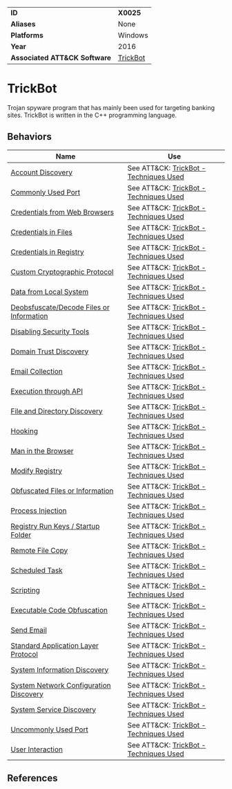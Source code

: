 |||
|---------|------------------------|
|**ID**|**X0025**|
|**Aliases**|None|
|**Platforms**|Windows|
|**Year**| 2016 |
|**Associated ATT&CK Software**|[TrickBot](https://attack.mitre.org/software/S0266/)|


TrickBot
========
Trojan spyware program that has mainly been used for targeting banking sites. TrickBot is written in the C++ programming language.

Behaviors
---------
|Name|Use|
|---------------------|-------------------------------------------------------|
|[Account Discovery](https://github.com/MBCProject/mbc-markdown/blob/master/discovery/account-discover.md)|See ATT&CK: [TrickBot - Techniques Used](https://attack.mitre.org/software/S0266/)|
|[Commonly Used Port](https://github.com/MBCProject/mbc-markdown/blob/master/command-and-control/common-port.md)|See ATT&CK: [TrickBot - Techniques Used](https://attack.mitre.org/software/S0266/)|
|[Credentials from Web Browsers](https://github.com/MBCProject/mbc-markdown/blob/master/credential-access/credentials-in-web-browsers.md)|See ATT&CK: [TrickBot - Techniques Used](https://attack.mitre.org/software/S0266/)|
|[Credentials in Files](https://github.com/MBCProject/mbc-markdown/blob/master/credential-access/credentials-in-files.md)|See ATT&CK: [TrickBot - Techniques Used](https://attack.mitre.org/software/S0266/)|
|[Credentials in Registry](https://github.com/MBCProject/mbc-markdown/blob/master/credential-access/credentials-in-registry.md)|See ATT&CK: [TrickBot - Techniques Used](https://attack.mitre.org/software/S0266/)|
|[Custom Cryptographic Protocol](https://github.com/MBCProject/mbc-markdown/blob/master/command-and-control/custom-crypto-protocol.md)|See ATT&CK: [TrickBot - Techniques Used](https://attack.mitre.org/software/S0266/)|
|[Data from Local System](https://github.com/MBCProject/mbc-markdown/blob/master/collection/data-local-system.md)|See ATT&CK: [TrickBot - Techniques Used](https://attack.mitre.org/software/S0266/)|
|[Deobsfuscate/Decode Files or Information](https://github.com/MBCProject/mbc-markdown/blob/master/defense-evasion/deobfuscate-files.md)|See ATT&CK: [TrickBot - Techniques Used](https://attack.mitre.org/software/S0266/)|
|[Disabling Security Tools](https://github.com/MBCProject/mbc-markdown/blob/master/defense-evasion/disable-security-tools.md)|See ATT&CK: [TrickBot - Techniques Used](https://attack.mitre.org/software/S0266/)|
|[Domain Trust Discovery](https://github.com/MBCProject/mbc-markdown/blob/master/discovery/domain-trust-discover.md)|See ATT&CK: [TrickBot - Techniques Used](https://attack.mitre.org/software/S0266/)|
|[Email Collection](https://github.com/MBCProject/mbc-markdown/blob/master/collection/email-collect.md)|See ATT&CK: [TrickBot - Techniques Used](https://attack.mitre.org/software/S0266/)|
|[Execution through API](https://github.com/MBCProject/mbc-markdown/blob/master/execution/execution-via-api.md)|See ATT&CK: [TrickBot - Techniques Used](https://attack.mitre.org/software/S0266/)|
|[File and Directory Discovery](https://github.com/MBCProject/mbc-markdown/blob/master/discovery/file-and-directory-discover.md)|See ATT&CK: [TrickBot - Techniques Used](https://attack.mitre.org/software/S0266/)|
|[Hooking](https://github.com/MBCProject/mbc-markdown/blob/master/credential-access/hooking.md)|See ATT&CK: [TrickBot - Techniques Used](https://attack.mitre.org/software/S0266/)|
|[Man in the Browser](https://github.com/MBCProject/mbc-markdown/blob/master/collection/man-in-browser.md)|See ATT&CK: [TrickBot - Techniques Used](https://attack.mitre.org/software/S0266/)|
|[Modify Registry](https://github.com/MBCProject/mbc-markdown/blob/master/defense-evasion/modify-reg.md)|See ATT&CK: [TrickBot - Techniques Used](https://attack.mitre.org/software/S0266/)|
|[Obfuscated Files or Information](https://github.com/MBCProject/mbc-markdown/blob/master/defense-evasion/obfuscate-files.md)|See ATT&CK: [TrickBot - Techniques Used](https://attack.mitre.org/software/S0266/)|
|[Process Injection](https://github.com/MBCProject/mbc-markdown/blob/master/defense-evasion/process-inject.md)|See ATT&CK: [TrickBot - Techniques Used](https://attack.mitre.org/software/S0266/)|
|[Registry Run Keys / Startup Folder](https://github.com/MBCProject/mbc-markdown/blob/master/persistence/registry-run-startup.md)|See ATT&CK: [TrickBot - Techniques Used](https://attack.mitre.org/software/S0266/)|
|[Remote File Copy](https://github.com/MBCProject/mbc-markdown/blob/master/command-and-control/remote-file-copy.md)|See ATT&CK: [TrickBot - Techniques Used](https://attack.mitre.org/software/S0266/)|
|[Scheduled Task](https://github.com/MBCProject/mbc-markdown/blob/master/execution/scheduled-task.md)|See ATT&CK: [TrickBot - Techniques Used](https://attack.mitre.org/software/S0266/)|
|[Scripting](https://github.com/MBCProject/mbc-markdown/blob/master/execution/scripting.md)|See ATT&CK: [TrickBot - Techniques Used](https://attack.mitre.org/software/S0266/)|
|[Executable Code Obfuscation](https://github.com/MBCProject/mbc-markdown/blob/master/anti-static-analysis/exe-code-obfuscate.md)|See ATT&CK: [TrickBot - Techniques Used](https://attack.mitre.org/software/S0266/)|
|[Send Email](https://github.com/MBCProject/mbc-markdown/blob/master/execution/send-email.md)|See ATT&CK: [TrickBot - Techniques Used](https://attack.mitre.org/software/S0266/)|
|[Standard Application Layer Protocol](https://github.com/MBCProject/mbc-markdown/blob/master/command-and-control/std-app-protocol.md)|See ATT&CK: [TrickBot - Techniques Used](https://attack.mitre.org/software/S0266/)|
|[System Information Discovery](https://github.com/MBCProject/mbc-markdown/blob/master/discovery/system-info-discover.md)|See ATT&CK: [TrickBot - Techniques Used](https://attack.mitre.org/software/S0266/)|
|[System Network Configuration Discovery](https://github.com/MBCProject/mbc-markdown/blob/master/discovery/system-network-config-discover.md)|See ATT&CK: [TrickBot - Techniques Used](https://attack.mitre.org/software/S0266/)|
|[System Service Discovery](https://github.com/MBCProject/mbc-markdown/blob/master/discovery/system-service-discover.md)|See ATT&CK: [TrickBot - Techniques Used](https://attack.mitre.org/software/S0266/)|
|[Uncommonly Used Port](https://github.com/MBCProject/mbc-markdown/blob/master/command-and-control/uncommon-port.md)|See ATT&CK: [TrickBot - Techniques Used](https://attack.mitre.org/software/S0266/)|
|[User Interaction](https://github.com/MBCProject/mbc-markdown/blob/master/execution/user-interaction.md)|See ATT&CK: [TrickBot - Techniques Used](https://attack.mitre.org/software/S0266/)|

References
----------

